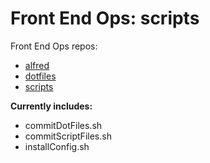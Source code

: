 Front End Ops: scripts
========
Front End Ops repos:
- [alfred](https://github.com/lrobeson/alfred)
- [dotfiles](https://github.com/lrobeson/dotfiles)
- [scripts](https://github.com/lrobeson/scripts)

__Currently includes:__
- commitDotFiles.sh
- commitScriptFiles.sh
- installConfig.sh